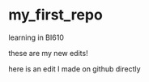 # my_first_repo
learning in BI610

these are my new edits!

here is an edit I made on github directly
